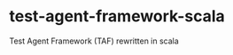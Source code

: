 test-agent-framework-scala
==========================

Test Agent Framework (TAF) rewritten in scala
